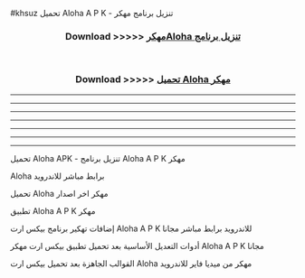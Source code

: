 #khsuz تحميل Aloha  A P K - تنزيل برنامج مهكر



<div align="center">
<h3>Download >>>>> <a href="https://runaway1.web.app/?sq=Aloha ">مهكرAloha  تنزيل برنامج</a></h3><br>

<h3>Download >>>>> <a href="https://runaway1.web.app/?sq=Aloha ">تحميل Aloha  مهكر</a></h3>
</div>


----------------------------------------------------------

----------------------------------------------------------

----------------------------------------------------------

----------------------------------------------------------

----------------------------------------------------------

----------------------------------------------------------

----------------------------------------------------------

تحميل Aloha  APK - تنزيل برنامج Aloha  A P K مهكر

Aloha  برابط مباشر للاندرويد

تحميل Aloha  مهكر اخر اصدار

تطبيق Aloha  A P K مهكر

إضافات تهكير برنامج بيكس ارت Aloha  A P K للاندرويد برابط مباشر مجانا

أدوات التعديل الأساسية بعد تحميل تطبيق بيكس ارت مهكر Aloha  A P K مجانا

القوالب الجاهزة بعد تحميل بيكس ارت Aloha  مهكر من ميديا فاير للاندرويد


